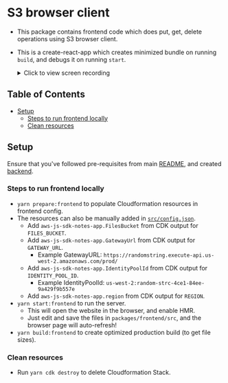 # S3 browser client

- This package contains frontend code which does put, get, delete operations using S3 browser client.
- This is a create-react-app which creates minimized bundle on running `build`, and debugs it on running `start`.

  <details><summary>Click to view screen recording</summary>
  <p>

  [![Screen recording](https://img.youtube.com/vi/qBltinDalzU/0.jpg)](https://www.youtube.com/watch?v=qBltinDalzU)

  </p>
  </details>

## Table of Contents

- [Setup](#setup)
  - [Steps to run frontend locally](#steps-to-run-frontend-locally)
  - [Clean resources](#clean-resources)

## Setup

Ensure that you've followed pre-requisites from main [README](../../README.md), and created [backend](../backend/README.md).

### Steps to run frontend locally

- `yarn prepare:frontend` to populate Cloudformation resources in frontend config.
- The resources can also be manually added in [`src/config.json`](./src/config.json).
  - Add `aws-js-sdk-notes-app.FilesBucket` from CDK output for `FILES_BUCKET`.
  - Add `aws-js-sdk-notes-app.GatewayUrl` from CDK output for `GATEWAY_URL`.
    - Example GatewayURL: `https://randomstring.execute-api.us-west-2.amazonaws.com/prod/`
  - Add `aws-js-sdk-notes-app.IdentityPoolId` from CDK output for `IDENTITY_POOL_ID`.
    - Example IdentityPoolId: `us-west-2:random-strc-4ce1-84ee-9a429f9b557e`
  - Add `aws-js-sdk-notes-app.region` from CDK output for `REGION`.
- `yarn start:frontend` to run the server.
  - This will open the website in the browser, and enable HMR.
  - Just edit and save the files in `packages/frontend/src`, and the browser page will auto-refresh!
- `yarn build:frontend` to create optimized production build (to get file sizes).

### Clean resources

- Run `yarn cdk destroy` to delete Cloudformation Stack.
